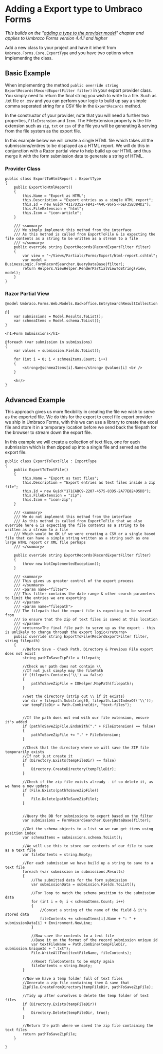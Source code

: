 # Adding a Export type to Umbraco Forms
*This builds on the "[adding a type to the provider model](Adding-a-Type.md)" chapter and applies to Umbraco Forms version 4.4.1 and higher*

Add a new class to your project and have it inherit from `Umbraco.Forms.Core.ExportType` and you have two options when implementing the class.

## Basic Example
When implementing the method `public override string ExportRecords(RecordExportFilter filter)` in your export provider class. You simply need to return the final string you wish to write to a file. Such as .txt file or .csv and you can perform your logic to build up say a simple comma seperated string for a CSV file in the `ExportRecords` method.

In the constructor of your provider, note that you will need a further two properties, `FileExtension` and `Icon`. The FileExtension property is the file extension such as `zip`, `txt` or `csv` of the file you will be generating & serving from the file system as the export file.

In this example below we will create a single HTML file which takes all the submissions/entires to be displayed as a HTML report. We will do this in conjunction with a Razor partial view to help build up our HTML and thus merge it with the form submission data to generate a string of HTML.

### Provider Class
    public class ExportToHtmlReport : ExportType
    {
        public ExportToHtmlReport()
        {
            this.Name = "Export as HTML";
            this.Description = "Export entries as a single HTML report";
            this.Id = new Guid("4117D352-FB41-4A4C-96F5-F6EF35B384D2");
            this.FileExtension = "html";
            this.Icon = "icon-article";
        }

        /// <summary>
        /// We simply implement this method from the interface
        /// As this method is called from ExportToFile & is expecting the file contents as a string to be written as a stream to a file
        /// </summary>
        public override string ExportRecords(RecordExportFilter filter)
        {
            var view = "~/Views/Partials/Forms/Export/html-report.cshtml";
            var model = BusinessLogic.FormRecordSearcher.QueryDataBase(filter);
            return Helpers.ViewHelper.RenderPartialViewToString(view, model);
        }
    }

### Razor Partial View 
    @model Umbraco.Forms.Web.Models.Backoffice.EntrySearchResultCollection

    @{
        var submissions = Model.Results.ToList();
        var schmeaItems = Model.schema.ToList();
    }

    <h1>Form Submissions</h1>

    @foreach (var submission in submissions)
    {
        var values = submission.Fields.ToList();

        for (int i = 0; i < schmeaItems.Count; i++)
        {
            <strong>@schmeaItems[i].Name</strong> @values[i] <br />
        }

        <hr/>
    }

## Advanced Example
This approach gives us more flexibility in creating the file we wish to serve as the exported file. We do this for the export to excel file export provider we ship in Umbraco Forms, with this we can use a library to create the excel file and store it in a temporary location before we send back the filepath for the browser to stream down the export file.

In this example we will create a collection of text files, one for each submission which is then zipped up into a single file and served as the export file.

    public class ExportToTextFile : ExportType
    {
        public ExportToTextFile()
        {
            this.Name = "Export as text files";
            this.Description = "Export entries as text files inside a zip file";
            this.Id = new Guid("171CABC9-2207-4575-83D5-2A77E824D5DB");
            this.FileExtension = "zip";
            this.Icon = "icon-zip";
        }

        /// <summary>
        /// We do not implement this method from the interface
        /// As this method is called from ExportToFile that we also override here & is expecting the file contents as a string to be written as a stream to a file
        /// Which would be OK if we were creating a CSV or a single based file that can have a simple string written as a string such as one large HTML report or XML file perhaps
        /// </summary>

        public override string ExportRecords(RecordExportFilter filter)
        {
            throw new NotImplementedException();
        }

        /// <summary>
        /// This gives us greater control of the export process
        /// </summary>
        /// <param name="filter">
        /// This filter contains the date range & other search parameters to limit the entries we are exporting
        /// </param>
        /// <param name="filepath">
        /// The filepath that the export file is expecting to be served from
        /// So ensure that the zip of text files is saved at this location
        /// </param>
        /// <returns>The final file path to serve up as the export - this is unlikely to change through the export logic</returns>
        public override string ExportToFile(RecordExportFilter filter, string filepath)
        {
            //Before Save - Check Path, Directory & Previous File export does not exist
            string pathToSaveZipFile = filepath;

            //Check our path does not contain \\
            //If not just simply may the filePath
            if (filepath.Contains('\\') == false)
            {
                pathToSaveZipFile = IOHelper.MapPath(filepath);
            }

            //Get the directory (strip out \\ if it exists)
            var dir = filepath.Substring(0, filepath.LastIndexOf('\\'));
            var tempFileDir = Path.Combine(dir, "text-files");


            //If the path does not end with our file extension, ensure it's added
            if (pathToSaveZipFile.EndsWith("." + FileExtension) == false)
            {
                pathToSaveZipFile += "." + FileExtension;
            }

            //Check that the directory where we will save the ZIP file temporarily exists
            //If not just create it
            if (Directory.Exists(tempFileDir) == false)
            {   
                Directory.CreateDirectory(tempFileDir);
            }

            //Check if the zip file exists already - if so delete it, as we have a new update
            if (File.Exists(pathToSaveZipFile))
            {
                File.Delete(pathToSaveZipFile);
            }
            

            //Query the DB for submissions to export based on the filter
            var submissions = FormRecordSearcher.QueryDataBase(filter);

            //Get the schema objects to a list so we can get items using position index
            var schemaItems = submissions.schema.ToList();

            //We will use this to store our contents of our file to save as a text file
            var fileContents = string.Empty;

            //For each submission we have build up a string to save to a text file
            foreach (var submission in submissions.Results)
            {
                //The submitted data for the form submission
                var submissionData = submission.Fields.ToList();

                //For loop to match the schema position to the submission data
                for (int i = 0; i < schemaItems.Count; i++)
                {
                    //Concat a string of the name of the field & it's stored data
                    fileContents += schemaItems[i].Name + ": " + submissionData[i] + Environment.NewLine;
                }

                //Now save the contents to a text file
                //Base it on the format of the record submission unique id
                var textFileName = Path.Combine(tempFileDir, submission.UniqueId + ".txt");
                File.WriteAllText(textFileName, fileContents);

                //Reset fileContents to be empty again
                fileContents = string.Empty;
            }

            //Now we have a temp folder full of text files
            //Generate a zip file containing them & save that
            ZipFile.CreateFromDirectory(tempFileDir, pathToSaveZipFile);

            //Tidy up after ourselves & delete the temp folder of text files
            if (Directory.Exists(tempFileDir))
            {
                Directory.Delete(tempFileDir, true);
            }

            //Return the path where we saved the zip file containing the text files
            return pathToSaveZipFile;
        }

    }


